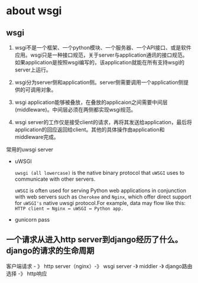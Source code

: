 # about wsgi

## wsgi

1. wsgi不是一个框架、一个python模块、一个服务器、一个API接口、或是软件应用。wsgi只是一种接口规范，关于server与application通讯的接口规范。如果application是按照wsgi编写的，该application就能在所有支持wsgi的server上运行。

2. wsgi分为server侧和application侧。server侧需要调用一个application侧提供的可调用对象。

3. wsgi application能够被叠放，在叠放的applicaion之间需要中间层(middleware)。中间层必须在两侧都实现wsgi规范。

4. wsgi server的工作仅是接受client的请求，再将其发送给application，最后将application的回应返回给client。其他的具体操作由application和middleware完成。

常用的uwsgi server

- uWSGI

    `uwsgi (all lowercase)` is the native binary protocol that `uWSGI` uses to communicate with other servers.

    `uWSGI` is often used for serving Python web applications in conjunction with web servers such as `Cherokee` and `Nginx`, which offer direct support for `uWSGI's` native uwsgi protocol.For example, data may flow like this: `HTTP client ↔ Nginx ↔ uWSGI ↔ Python app.`

- gunicorn
    pass

## 一个请求从进入http server到django经历了什么。django的请求的生命周期

客户端请求 - 》 http server（nginx）-》 wsgi server -》 middler -》 django路由选择 -》 http响应